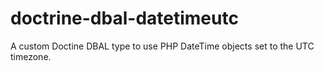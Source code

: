 doctrine-dbal-datetimeutc
=========================

A custom Doctine DBAL type to use PHP DateTime objects set to the UTC timezone.
